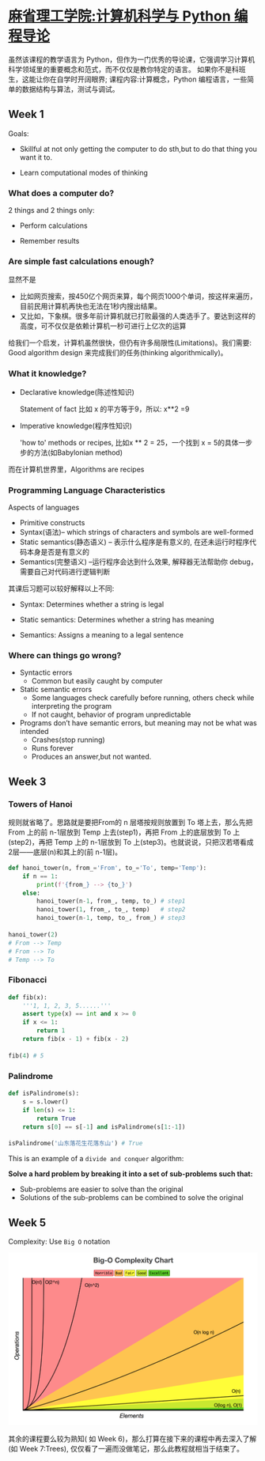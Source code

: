 # [麻省理工学院:计算机科学与 Python 编程导论](https://courses.edx.org/courses/course-v1:MITx+6.00.1x_7+3T2015/course/)
虽然该课程的教学语言为 Python，但作为一门优秀的导论课，它强调学习计算机科学领域里的重要概念和范式，而不仅仅是教你特定的语言。 如果你不是科班生，这能让你在自学时开阔眼界; 课程内容:计算概念，Python 编程语言，一些简单的数据结构与算法，测试与调试。

## Week 1 

Goals:

* Skillful at not only getting the computer to do sth,but to do that thing you want it to.

* Learn computational modes of thinking

  



### What does a computer do?

2 things and 2 things only:

* Perform calculations

* Remember results




### Are simple fast calculations enough?

显然不是

* 比如网页搜索，按450亿个网页来算，每个网页1000个单词，按这样来遍历，目前民用计算机再快也无法在1秒内搜出结果。
* 又比如，下象棋。很多年前计算机就已打败最强的人类选手了。要达到这样的高度，可不仅仅是依赖计算机一秒可进行上亿次的运算

给我们一个启发，计算机虽然很快，但仍有许多局限性(Limitations)。我们需要: Good algorithm design 来完成我们的任务(thinking algorithmically)。



### What it knowledge?

* Declarative knowledge(陈述性知识)

  Statement of fact 比如 x 的平方等于9，所以: x**2 =9

* Imperative knowledge(程序性知识)

  'how to' methods or recipes, 比如x ** 2 = 25，一个找到 x = 5的具体一步步的方法(如Babylonian method)

而在计算机世界里，Algorithms are recipes



### Programming Language Characteristics

Aspects of languages

* Primitive constructs
* Syntax(语法)– which strings of characters and symbols are well-formed
* Static semantics(静态语义) – 表示什么程序是有意义的, 在还未运行时程序代码本身是否是有意义的
* Semantics(完整语义) –运行程序会达到什么效果, 解释器无法帮助你 debug，需要自己对代码进行逻辑判断

其课后习题可以较好解释以上不同:

* Syntax: Determines whether a string is legal

* Static semantics: Determines whether a string has meaning

* Semantics: Assigns a meaning to a legal sentence



### Where can things go wrong?

* Syntactic errors
  * Common but easily caught by computer
* Static semantic errors
  * Some languages check carefully before running, others check while interpreting the program
  * If not caught, behavior of program unpredictable
* Programs don’t have semantic errors, but meaning may not be what was intended
  * Crashes(stop running)
  * Runs forever
  * Produces an answer,but not wanted.

## Week 3

### Towers of Hanoi

规则就省略了。思路就是要把From的 n 层塔按规则放置到  To 塔上去，那么先把 From 上的前 n-1层放到 Temp 上去(step1)，再把 From 上的底层放到 To 上(step2)，再把 Temp 上的 n-1层放到 To 上(step3)。也就说说，只把汉若塔看成2层——底层(n)和其上的(前 n-1层)。

```python
def hanoi_tower(n, from_='From', to_='To', temp='Temp'):
    if n == 1:
        print(f'{from_} --> {to_}')
    else:
        hanoi_tower(n-1, from_, temp, to_) # step1
        hanoi_tower(1, from_, to_, temp)   # step2
        hanoi_tower(n-1, temp, to_, from_) # step3

hanoi_tower(2)
# From --> Temp
# From --> To
# Temp --> To
```



### Fibonacci

```python
def fib(x):
    '''1, 1, 2, 3, 5......'''
    assert type(x) == int and x >= 0
    if x <= 1:
        return 1
    return fib(x - 1) + fib(x - 2)

fib(4) # 5 
```



### Palindrome

```python
def isPalindrome(s):
    s = s.lower()
    if len(s) <= 1:
        return True
    return s[0] == s[-1] and isPalindrome(s[1:-1])

isPalindrome('山东落花生花落东山') # True
```

This is an example of a `divide and conquer` algorithm:

**Solve a hard problem by breaking it into a set of sub-problems such that:**

* Sub-problems are easier to solve than the original
* Solutions of the sub-problems can be combined to solve the original



## Week 5

Complexity: Use `Big O` notation



![相关图片](./figure/complexities.png)



其余的课程要么较为熟知( 如 Week 6)，那么打算在接下来的课程中再去深入了解(如 Week 7:Trees), 仅仅看了一遍而没做笔记，那么此教程就相当于结束了。